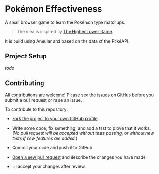 # Pokémon Effectiveness

A small browser game to learn the Pokémon type matchups.
> The idea is inspired by [The Higher Lower Game](http://www.higherlowergame.com/).

It is build using [Angular](https://angular.io/) and based on the data of the [PokéAPI](https://pokeapi.co/).

## Project Setup
*todo*

## Contributing
All contributions are welcome!
Please see the [issues on GitHub](https://github.com/monktana/angular-pokemon-effectiveness/issues) before you submit a pull request or raise an issue.

To contribute to this repository:

- [Fork the project to your own GitHub profile](https://help.github.com/articles/fork-a-repo/)

- Write some code, fix something, and add a test to prove that it works. (*No pull request will be accepted without tests passing, or without new tests if new features are added.*)

- Commit your code and push it to GitHub

- [Open a new pull request](https://help.github.com/articles/creating-a-pull-request/) and describe the changes you have made.

- I'll accept your changes after review.